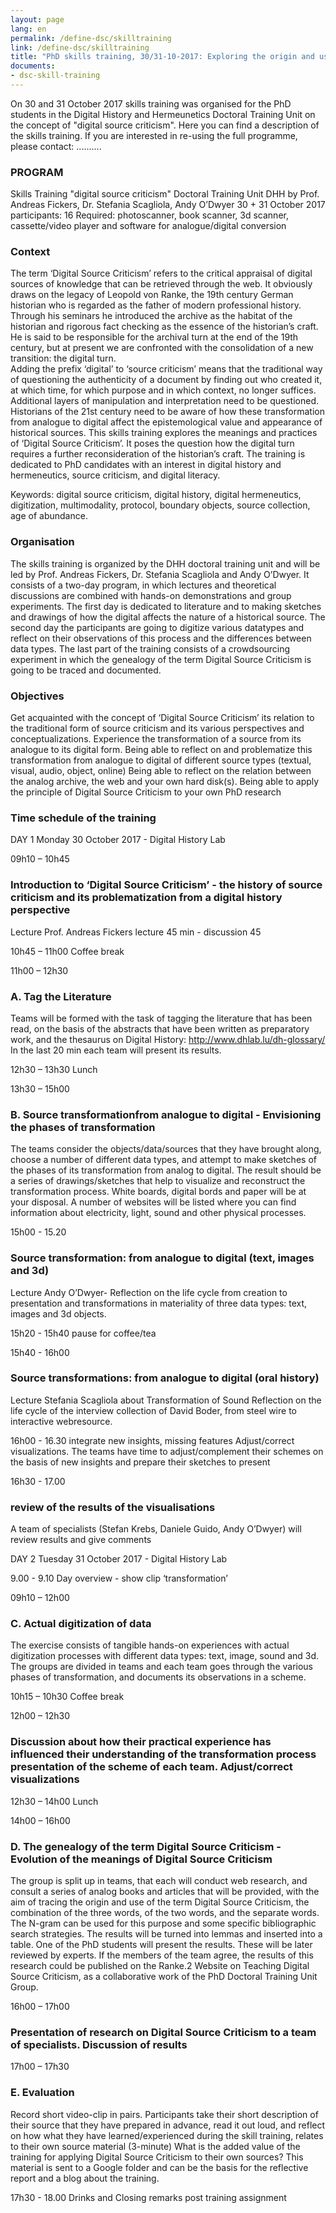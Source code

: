 ```yaml
---
layout: page
lang: en
permalink: /define-dsc/skilltraining
link: /define-dsc/skilltraining
title: "PhD skills training, 30/31-10-2017: Exploring the origin and use of the term  \"digital source criticism\""
documents:
- dsc-skill-training
---
```



On 30 and 31 October 2017 skills training was organised for the PhD students in the Digital History and Hermeunetics Doctoral Training Unit on the concept of "digital source criticism". Here you can find a description of the skills training.
If you are interested in re-using the full programme, please contact: ..........

<!-- more -->

### PROGRAM
Skills Training "digital source criticism"
Doctoral Training Unit DHH
by Prof. Andreas Fickers, Dr. Stefania Scagliola, Andy O’Dwyer
30 + 31 October 2017
participants: 16
Required: photoscanner, book scanner, 3d scanner, cassette/video player and software for analogue/digital conversion

### Context

The term ‘Digital Source Criticism’ refers to the critical appraisal of digital sources of knowledge that can be retrieved through the web. It obviously draws on the legacy of  Leopold von Ranke, the 19th century German historian who is regarded as the father of modern professional history. Through his seminars he introduced the archive as the habitat of the historian and rigorous fact checking as the essence of the historian’s craft. He is said to be responsible for the archival turn at the end of the 19th century, but at present we are confronted with the consolidation of a new transition: the digital turn.  
Adding the prefix ‘digital’ to ‘source criticism’ means that the traditional way of questioning the authenticity of a document by finding out who created it, at which time, for which purpose and in which context, no longer suffices. Additional layers of manipulation and interpretation need to be questioned. Historians of the 21st century need to be aware of how these transformation from analogue to digital affect the epistemological value and appearance of historical sources. This skills training explores the meanings and practices of ‘Digital Source Criticism’. It poses the question how the digital turn requires a further reconsideration of the historian’s craft. The training is dedicated to PhD candidates with an interest in digital history and hermeneutics, source criticism, and digital literacy.

Keywords: digital source criticism, digital history, digital hermeneutics, digitization, multimodality, protocol, boundary objects, source collection, age of abundance.

### Organisation

The skills training is organized by the DHH doctoral training unit and will be led by Prof. Andreas Fickers, Dr. Stefania Scagliola and Andy O’Dwyer. It consists of a two-day program, in which lectures and theoretical discussions are combined with hands-on demonstrations and group experiments. The first day is dedicated to literature and to  making sketches and drawings of how the digital affects the nature of a historical source.
The second day the participants are going to digitize various datatypes and reflect on their observations of this process and the differences between data types. The last part of the training consists of a crowdsourcing experiment in which the genealogy of the term Digital Source Criticism is going to be traced and documented.

### Objectives

Get acquainted with the concept of ‘Digital Source Criticism’ its relation to the traditional form of source criticism and its various perspectives and conceptualizations.
Experience the transformation of a source from its analogue to its digital form.
Being able to reflect on and problematize this transformation from analogue to digital  of different source types (textual, visual, audio, object, online)
Being able to reflect on the relation between the analog archive, the web and your own hard disk(s).
Being able to apply the principle of Digital Source Criticism to your own PhD research

### Time schedule of the training

DAY 1 Monday 30 October 2017 - Digital History Lab

09h10 – 10h45

### Introduction to ‘Digital Source Criticism’ -  the history of source criticism and its problematization from a digital history perspective
Lecture Prof. Andreas Fickers
lecture 45 min - discussion 45

10h45 – 11h00
Coffee break

11h00 – 12h30
### A. Tag the Literature

Teams will be formed with the task of tagging the literature that has been read, on the basis of the abstracts that have been written as preparatory work, and the thesaurus on Digital History:  http://www.dhlab.lu/dh-glossary/
In the last 20 min each team will present its results.

12h30 – 13h30
Lunch

13h30 – 15h00
### B. Source transformationfrom analogue to digital - Envisioning the phases of transformation

The teams consider the objects/data/sources that they have brought along, choose a number of different data types, and attempt to make sketches of the phases of its transformation from analog to digital. The result should be a series of  drawings/sketches that help to visualize and  reconstruct the transformation process. White boards, digital bords and paper will be at your disposal. A number of websites will be listed where you can find information about electricity, light, sound and other physical processes.

15h00 - 15.20
### Source transformation: from analogue to digital (text, images and 3d)

Lecture Andy O’Dwyer- Reflection on the life cycle from creation to presentation and transformations in materiality of three data types: text, images and 3d objects.

15h20 - 15h40
pause for coffee/tea

15h40 - 16h00
### Source transformations: from analogue to digital (oral history)

Lecture Stefania Scagliola about Transformation of Sound
Reflection on the life cycle of the interview collection of David Boder, from steel wire to interactive webresource.  

16h00 - 16.30
integrate new insights, missing features
Adjust/correct visualizations. The teams have time to adjust/complement their schemes on the basis of new insights and prepare their sketches to present

16h30 - 17.00
### review of the results of the visualisations

A team of specialists (Stefan Krebs, Daniele Guido, Andy O’Dwyer) will review results and give comments



DAY 2 Tuesday 31 October 2017 - Digital History Lab

9.00 - 9.10
Day overview - show clip ‘transformation’

09h10 – 12h00

### C. Actual digitization of data

The exercise consists of tangible hands-on experiences with actual digitization processes with different data types: text, image, sound and 3d.  The groups are divided in teams and each team goes through the various phases of transformation, and documents its observations in a scheme.

10h15 – 10h30
Coffee break

12h00 – 12h30

### Discussion about how their practical experience has influenced their understanding of the transformation process presentation of the scheme of each team. Adjust/correct visualizations

12h30 – 14h00
Lunch

14h00 – 16h00

### D. The genealogy of the term Digital Source Criticism - Evolution of the meanings of Digital Source Criticism

The group is split up in teams, that each will  conduct web research, and consult a series of analog books and articles that will be provided, with the aim of tracing the origin and use of the term Digital Source Criticism, the combination of the three words, of the two words, and the separate words. The N-gram can be used for this purpose and some specific bibliographic search strategies.  The results will be turned into lemmas and inserted into a table. One of the PhD students will present the results.
These will be later reviewed by experts. If the members of the team agree, the results of this research could be published on the Ranke.2 Website on Teaching Digital Source Criticism, as a collaborative work of the PhD Doctoral Training Unit Group.

16h00 – 17h00

### Presentation of research on Digital Source Criticism to a team of specialists. Discussion of results


17h00 – 17h30

### E. Evaluation

Record short video-clip in pairs. Participants take their short description of their source that they have prepared in advance, read it out loud, and reflect on how what they have learned/experienced during the skill training, relates to their own source material  (3-minute) What is  the added value of the training for applying Digital Source Criticism to their own sources? This material is sent to a Google folder and can be the basis for the reflective report and a blog about the training.  

17h30 - 18.00
Drinks and Closing remarks
post training assignment
